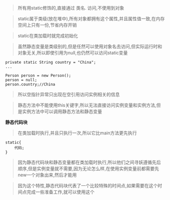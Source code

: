 
>所有用static修饰的,直接通过 类名. 访问,不使用到对象

>static属于类级(放在堆中),所有对象都拥有这个属性,并且属性值一致,在内存空间上只有一份,节省内存开销

>static在类加载时就完成初始化

>虽然静态变量是类级别的,但是任然可以使用对象名去访问,但实际运行时和对象无关,所以即使引用为null,也仍然可以访问static变量

```
private static String country = "China";
...
```

```
Person person = new Person();
person = null;
person.country;//China
```

>所以空指针异常只出现在空引用访问实例相关的信息

>静态方法中不能使用this关键字,所以无法直接访问实例变量和实例方法,但是实例方法中可以调用静态方法和静态变量


**静态代码块**

>在类加载时执行,并且只执行一次,所以它比main方法更先执行

```
static{
	代码;
}
```

>因为静态代码块和静态变量都在类加载时执行,所以他们之间寻妖遵循先后顺序,但是实例变量就不需要,因为无论怎么样,在使用实例变量前都需要先new一个对象出来,然后才能用

>因为这个特性,静态代码块代表了一个比较特殊的时间点,如果需要在这个时间点完成一些准备工作,就可以使用这个


